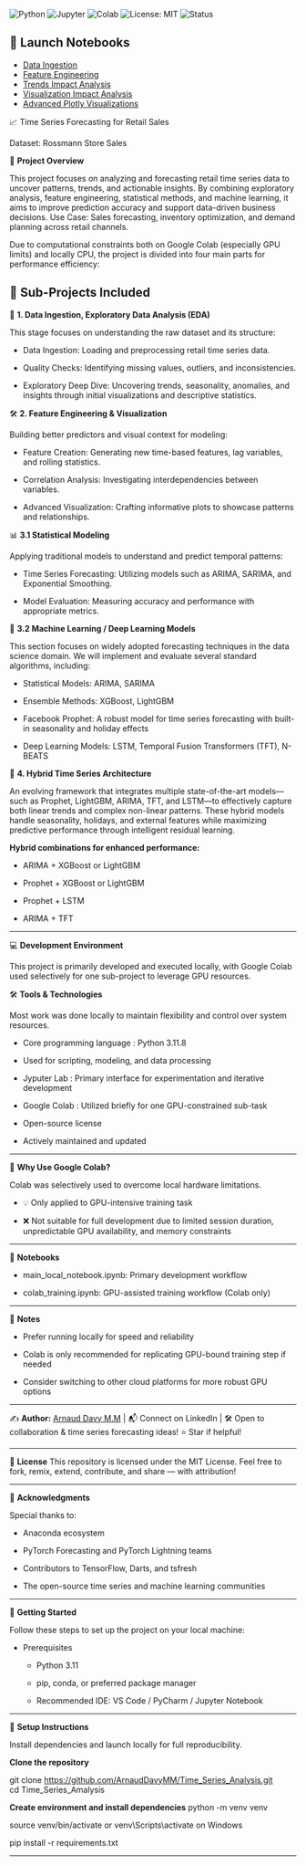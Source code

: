 ![Python](https://img.shields.io/badge/Python-3.11-blue)
![Jupyter](https://img.shields.io/badge/Jupyter-Notebook-orange)
![Colab](https://img.shields.io/badge/Google-Colab-yellow)
![License: MIT](https://img.shields.io/badge/License-MIT-green)
![Status](https://img.shields.io/badge/Status-Active-brightgreen)


## 🚀 **Launch Notebooks**

- [Data Ingestion](https://mybinder.org/v2/gh/ArnaudDavyMM/Time_Series_Analysis/HEAD?filepath=01_data_ingestion_eda.ipynb)
- [Feature Engineering](https://mybinder.org/v2/gh/ArnaudDavyMM/Time_Series_Analysis/HEAD?filepath=01_feat_engineering_eda.ipynb)
- [Trends Impact Analysis](https://mybinder.org/v2/gh/ArnaudDavyMM/Time_Series_Analysis/HEAD?filepath=01_store_perf_analysis.ipynb)
- [Visualization Impact Analysis](https://mybinder.org/v2/gh/ArnaudDavyMM/Time_Series_Analysis/HEAD?filepath=01_viz_impact_analysis.ipynb)
- [Advanced Plotly Visualizations](https://mybinder.org/v2/gh/ArnaudDavyMM/Time_Series_Analysis/HEAD?filepath=01_viz_advanced_plotly.ipynb)


📈 Time Series Forecasting for Retail Sales

Dataset: Rossmann Store Sales


🎯 **Project Overview**

This project focuses on analyzing and forecasting retail time series data to uncover patterns, trends, and actionable insights. By combining exploratory analysis, feature engineering, statistical methods, and machine learning, it aims to improve prediction accuracy and support data-driven business decisions. Use Case: Sales forecasting, inventory optimization, and demand planning across retail channels.

Due to computational constraints both on Google Colab (especially GPU limits) and locally CPU, the project is divided into four main parts for performance efficiency:

📂 **Sub-Projects Included**
---

🧭 **1. Data Ingestion, Exploratory Data Analysis (EDA)**

This stage focuses on understanding the raw dataset and its structure:

  - Data Ingestion: Loading and preprocessing retail time series data.

  - Quality Checks: Identifying missing values, outliers, and inconsistencies.

  - Exploratory Deep Dive: Uncovering trends, seasonality, anomalies, and insights through initial visualizations and descriptive statistics.
  

🛠️ **2. Feature Engineering & Visualization**

Building better predictors and visual context for modeling:

  - Feature Creation: Generating new time-based features, lag variables, and rolling statistics.

  - Correlation Analysis: Investigating interdependencies between variables.

  - Advanced Visualization: Crafting informative plots to showcase patterns and relationships.
  

📊 **3.1 Statistical Modeling**

Applying traditional models to understand and predict temporal patterns:

  - Time Series Forecasting: Utilizing models such as ARIMA, SARIMA, and Exponential Smoothing.

  - Model Evaluation: Measuring accuracy and performance with appropriate metrics.
  
  
🤖 **3.2 Machine Learning / Deep Learning Models**

This section focuses on widely adopted forecasting techniques in the data science domain. We will implement and evaluate several standard algorithms, including:

 - Statistical Models: ARIMA, SARIMA

 - Ensemble Methods: XGBoost, LightGBM

 - Facebook Prophet: A robust model for time series forecasting with built-in seasonality and holiday effects

 - Deep Learning Models: LSTM, Temporal Fusion Transformers (TFT), N-BEATS
 

🚀 **4. Hybrid Time Series Architecture**

An evolving framework that integrates multiple state-of-the-art models—such as Prophet, LightGBM, ARIMA, TFT, and LSTM—to effectively capture both linear trends and complex non-linear patterns. These hybrid models handle seasonality, holidays, and external features while maximizing predictive performance through intelligent residual learning.

**Hybrid combinations for enhanced performance:**

 - ARIMA + XGBoost or LightGBM
 
 - Prophet + XGBoost or LightGBM
     
 - Prophet + LSTM
     
 - ARIMA + TFT
 
---

💻 **Development Environment**

This project is primarily developed and executed locally, with Google Colab used selectively for one sub-project to leverage GPU resources.

🛠️ **Tools & Technologies**

Most work was done locally to maintain flexibility and control over system resources.

  - Core programming language : Python 3.11.8

  - Used for scripting, modeling, and data processing
    
  - Jyputer Lab : Primary interface for experimentation and iterative development

  - Google Colab : Utilized briefly for one GPU-constrained sub-task

  - Open-source license

  - Actively maintained and updated
  
---

🚀 **Why Use Google Colab?**

Colab was selectively used to overcome local hardware limitations.

  - 💡 Only applied to GPU-intensive training task

  - ❌ Not suitable for full development due to limited session duration, unpredictable GPU availability, and memory constraints
  
---

📓 **Notebooks**

   - main_local_notebook.ipynb: Primary development workflow

   - colab_training.ipynb: GPU-assisted training workflow (Colab only)
   
---

💬 **Notes**

   - Prefer running locally for speed and reliability

   - Colab is only recommended for replicating GPU-bound training step if needed

   - Consider switching to other cloud platforms for more robust GPU options
   
---

✍️ **Author:** [Arnaud Davy M.M](https://www.linkedin.com/in/arnauddavy-mm) | 📬 Connect on LinkedIn | 🛠️ Open to collaboration & time series forecasting ideas! ⭐ Star if helpful!

---
📝 **License**
This repository is licensed under the MIT License. Feel free to fork, remix, extend, contribute, and share — with attribution!

---

🙏 **Acknowledgments**

Special thanks to:

 - Anaconda ecosystem
            
 - PyTorch Forecasting and PyTorch Lightning teams
            
 - Contributors to TensorFlow, Darts, and tsfresh
            
 - The open-source time series and machine learning communities
    
---

🚀 **Getting Started**

Follow these steps to set up the project on your local machine:

- Prerequisites

  - Python 3.11

  - pip, conda, or preferred package manager

  - Recommended IDE: VS Code / PyCharm / Jupyter Notebook

---  
  
🧪 **Setup Instructions**

Install dependencies and launch locally for full reproducibility.

**Clone the repository**

git clone https://github.com/ArnaudDavyMM/Time_Series_Analysis.git  
cd Time_Series_Amalysis

**Create environment and install dependencies**
python -m venv venv

source venv/bin/activate
or venv\Scripts\activate on Windows
  
pip install -r requirements.txt

---  
    
    

